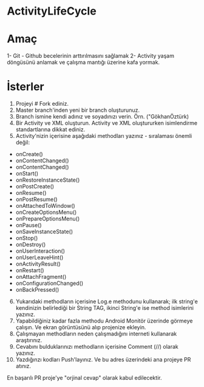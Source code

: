 # ActivityLifeCycle

# Amaç

1- Git - Github becelerinin arttırılmasını sağlamak
2- Activity yaşam döngüsünü anlamak ve çalışma mantığı üzerine kafa yormak.

# İsterler

1. Projeyi # Fork ediniz.
2. Master branch'inden yeni bir branch oluşturunuz.
3. Branch ismine kendi adınız ve soyadınızı verin. Örn. ("GökhanÖztürk)
4. Bir Activity ve XML oluşturun. Activity ve XML oluştururken isimlendirme standartlarına dikkat ediniz.
5. Activity'nizin içerisine aşağıdaki methodları yazınız - sıralaması önemli değil:
  * onCreate()
  * onContentChanged()
  * onContentChanged()
  * onStart()
  * onRestoreInstanceState()
  * onPostCreate()
  * onResume()
  * onPostResume()
  * onAttachedToWindow()
  * onCreateOptionsMenu()
  * onPrepareOptionsMenu()
  * onPause()
  * onSaveInstanceState()
  * onStop()
  * onDestroy()
  * onUserInteraction()
  * onUserLeaveHint()
  * onActivityResult()
  * onRestart()
  * onAttachFragment()
  * onConfigurationChanged()
  * onBackPressed()
6. Yukarıdaki methodların içerisine Log.e methodunu kullanarak; ilk string'e kendinizin belirlediği bir String TAG,
ikinci String'e ise method isimlerini yazınız.
7. Yapabildiğiniz kadar fazla methodu Android Monitör üzerinde görmeye çalışın. Ve ekran görüntüsünü alıp projenize ekleyin.
8. Çalışmayan methodların neden çalışmadığını interneti kullanarak araştırınız.
9. Cevabını bulduklarınızı methodların içerisine Comment (//) olarak yazınız.
10. Yazdığınzı kodları Push'layınız. Ve bu adres üzerindeki ana projeye PR atınız.

En başarılı PR proje'ye "orjinal cevap" olarak kabul edilecektir.

